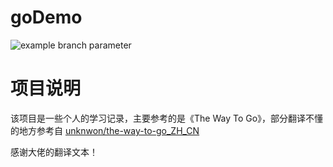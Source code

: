 # goDemo


![example branch parameter](https://github.com/zsp108/goDemo/actions/workflows/pull_request.yml/badge.svg?branch=main)

# 项目说明
该项目是一些个人的学习记录，主要参考的是《The Way To Go》，部分翻译不懂的地方参考自
[unknwon/the-way-to-go_ZH_CN](https://github.com/unknwon/the-way-to-go_ZH_CN.git)

感谢大佬的翻译文本！